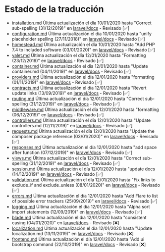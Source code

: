 # Estado de la traducción

- [installation.md](https://github.com/StydeNet/laravel-spanish-docs/blob/6.0_press/docs/installation.md) Última actualización el día 10/01/2020 hasta "Correct sub-spelling (31/12/2019)" en [laravel/docs](https://github.com/laravel/docs/commits/6.x/installation.md) - Revisado [&#9989;]
- [configuration.md](https://github.com/StydeNet/laravel-spanish-docs/blob/6.0_press/docs/configuration.md) Última actualización el día 10/01/2020 hasta "unify placeholder spelling (27/11/2018)" en [laravel/docs](https://github.com/laravel/docs/commits/6.x/configuration.md) - Revisado [&#9989;]
- [homestead.md](https://github.com/StydeNet/laravel-spanish-docs/blob/6.0_press/docs/homestead.md) Última actualización el día 10/01/2020 hasta "Add PHP 7.4 to included software (03/01/2020)" en [laravel/docs](https://github.com/laravel/docs/commits/6.x/homestead.md) - Revisado [&#9989;]
- [valet.md](https://github.com/StydeNet/laravel-spanish-docs/blob/6.0_press/docs/valet.md) Última actualización el día 12/01/2020 hasta "Formatting (23/12/2019)" en [laravel/docs](https://github.com/laravel/docs/commits/6.x/valet.md) - Revisado [&#9989;]
- [container.md](https://github.com/StydeNet/laravel-spanish-docs/blob/6.0_press/docs/container.md) Última actualización el día 12/01/2020 hasta "Update container.md (04/11/2019)" en [laravel/docs](https://github.com/laravel/docs/commits/6.x/container.md) - Revisado [&#9989;]
- [providers.md](https://github.com/StydeNet/laravel-spanish-docs/blob/6.0_press/docs/providers.md) Última actualización el día 12/01/2020 hasta "formatting (01/11/2019)" en [laravel/docs](https://github.com/laravel/docs/commits/6.x/providers.md) - Revisado [&#9989;]
- [contracts.md](https://github.com/StydeNet/laravel-spanish-docs/blob/6.0_press/docs/contracts.md) Última actualización el día 12/01/2020 hasta "Revert update links (13/09/2019)" en [laravel/docs](https://github.com/laravel/docs/commits/6.x/contracts.md) - Revisado [&#9989;]
- [routing.md](https://github.com/StydeNet/laravel-spanish-docs/blob/6.0_press/docs/routing.md) Última actualización el día 12/01/2020 hasta "Correct sub-spelling (31/12/2019)" en [laravel/docs](https://github.com/laravel/docs/commits/6.x/routing.md) - Revisado [&#9989;]
- [middleware.md](https://github.com/StydeNet/laravel-spanish-docs/blob/6.0_press/docs/middleware.md) Última actualización el día 12/01/2020 hasta "formatting (06/12/2019)" en [laravel/docs](https://github.com/laravel/docs/commits/6.x/middleware.md) - Revisado [&#9989;]
- [controllers.md](https://github.com/StydeNet/laravel-spanish-docs/blob/6.0_press/docs/controllers.md) Última actualización el día 12/01/2020 hasta "Update controllers.md (12/11/2019)" en [laravel/docs](https://github.com/laravel/docs/commits/6.x/controllers.md) - Revisado [&#9989;]
- [requests.md](https://github.com/StydeNet/laravel-spanish-docs/blob/6.0_press/docs/requests.md) Última actualización el día 12/01/2020 hasta "Update the composer package reference (03/01/2020)" en [laravel/docs](https://github.com/laravel/docs/commits/6.x/requests.md) - Revisado [&#9989;]
- [responses.md](https://github.com/StydeNet/laravel-spanish-docs/blob/6.0_press/docs/responses.md) Última actualización el día 12/01/2020 hasta "add space after function (07/12/2019)" en [laravel/docs](https://github.com/laravel/docs/commits/6.x/responses.md) - Revisado [&#9989;]
- [views.md](https://github.com/StydeNet/laravel-spanish-docs/blob/6.0_press/docs/views.md) Última actualización el día 12/01/2020 hasta "Correct sub-spelling (31/12/2019)" en [laravel/docs](https://github.com/laravel/docs/commits/6.x/views.md) - Revisado [&#9989;]
- [session.md](https://github.com/StydeNet/laravel-spanish-docs/blob/6.0_press/docs/session.md) Última actualización el día 12/01/2020 hasta "update docs (14/12/2019)" en [laravel/docs](https://github.com/laravel/docs/commits/6.x/session.md) - Revisado [&#9989;]
- [validation.md](https://github.com/StydeNet/laravel-spanish-docs/blob/6.0_press/docs/validation.md) Última actualización el día 12/01/2020 hasta "Fix links to exclude_if and exclude_unless (08/01/2020)" en [laravel/docs](https://github.com/laravel/docs/commits/6.x/validation.md) - Revisado [&#9989;]
- [errors.md](https://github.com/StydeNet/laravel-spanish-docs/blob/6.0_press/docs/errors.md) Última actualización el día 12/01/2020 hasta "Add Flare to list of possible error trackers (25/09/2019)" en [laravel/docs](https://github.com/laravel/docs/commits/6.x/errors.md) - Revisado [&#9989;]
- [logging.md](https://github.com/StydeNet/laravel-spanish-docs/blob/6.0_press/docs/logging.md) Última actualización el día 12/01/2020 hasta "Alpha sort import statements (12/09/2019)" en [laravel/docs](https://github.com/laravel/docs/commits/6.x/logging.md) - Revisado [&#9989;]
- [blade.md](https://github.com/StydeNet/laravel-spanish-docs/blob/6.0_press/docs/blade.md) Última actualización el día 12/01/2020 hasta "consistent casing (04/01/2020)" en [laravel/docs](https://github.com/laravel/docs/commits/6.x/blade.md) - Revisado [&#10060;]
- [localization.md](https://github.com/StydeNet/laravel-spanish-docs/blob/6.0_press/docs/localization.md) Última actualización el día 12/01/2020 hasta "Update localization.md (13/11/2019)" en [laravel/docs](https://github.com/laravel/docs/commits/6.x/localization.md) - Revisado [&#10060;]
- [frontend.md](https://github.com/StydeNet/laravel-spanish-docs/blob/6.0_press/docs/frontend.md) Última actualización el día 12/01/2020 hasta "Add ui bootstrap command (22/10/2019)" en [laravel/docs](https://github.com/laravel/docs/commits/6.x/frontend.md) - Revisado [&#10060;]
